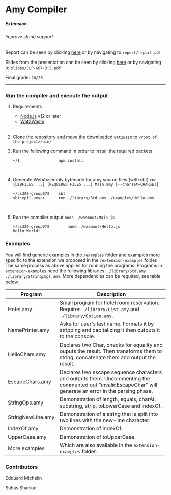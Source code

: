 # Amy Compiler

##### Extension

###### Improve string support

Report can be seen by clicking [here](./report/report.pdf) or by navigating to `report/report.pdf`

Slides from the presentation can be seen by clicking [here](./slides/CLP-G07-3.5.pdf) or by navigating to `slides/CLP-G07-3.5.pdf`

Final grade: `20/20`

---

### Run the compiler and execute the output

1.  Requirements

    -   [Node.js](https://nodejs.org/en/) v12 or later
    -   [Wat2Wasm](https://github.com/WebAssembly/wabt/releases/tag/1.0.31)

    <br/>

2.  Clone the repository and move the downloaded `wat2wasm` to `<root of the project>/bin/`
    <br/>
3.  Run the following command in order to install the required packets

        ~/$                 npm install

    <br/>

4.  Generate WebAssembly bytecode for amy source files (with sbt)
    `run [LIBFILES ...] [REQUIRED_FILES ...] Main.amy [--charset=CHARSET]`
    <br/>

        ~/cs320-group07$    sbt
        sbt:epfl-amyc>      run ./library/Std.amy ./examples/Hello.amy

    <br/>

5.  Run the compiler output
    `node ./wasmout/Main.js`
    <br/>

    ```
    ~/cs320-group07$        node ./wasmout/Hello.js
    Hello World!
    ```

### Examples

You will find generic examples in the `/examples` folder and examples more specific to the extension we proposed in the `/extension-examples` folder.
The same process as above applies for running the programs. Programs in `extension-examples` need the following libraries: `./library/Std.amy ./library/StringImpl.amy`. More dependencies can be required, see table below.

| Program           | Description                                                                                                                                               |
| ----------------- | --------------------------------------------------------------------------------------------------------------------------------------------------------- |
| Hotel.amy         | Small program for hotel room reservation. Requires `./library/List.amy` and `./library/Option.amy`.                                                       |
| NamePrinter.amy   | Asks for user's last name. Formats it by stripping and capitalizing it then outputs it to the console.                                                    |
| HelloChars.amy    | Declares two Char, checks for equality and ouputs the result. Then transforms them to string, concatenate them and output the result.                     |
| EscapeChars.amy   | Declares two escape sequence characters and outputs them. Uncommenting the commented out "invalidEscapeChar" will generate an error in the parsing phase. |
| StringOps.amy     | Demonstration of length, equals, charAt, substring, strip, toLowerCase and indexOf.                                                                       |
| StringNewLine.amy | Demonstration of a string that is split into two lines with the new-line character.                                                                       |
| IndexOf.amy       | Demonstration of indexOf.                                                                                                                                 |
| UpperCase.amy     | Demonstration of toUpperCase.                                                                                                                             |
| More examples     | Which are also available in the `extension-examples` folder.                                                                                              |

### Contributors

Edouard Michelin

Suhas Shankar
